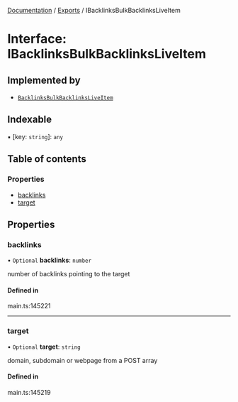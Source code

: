 [Documentation](../README.md) / [Exports](../modules.md) / IBacklinksBulkBacklinksLiveItem

# Interface: IBacklinksBulkBacklinksLiveItem

## Implemented by

- [`BacklinksBulkBacklinksLiveItem`](../classes/BacklinksBulkBacklinksLiveItem.md)

## Indexable

▪ [key: `string`]: `any`

## Table of contents

### Properties

- [backlinks](IBacklinksBulkBacklinksLiveItem.md#backlinks)
- [target](IBacklinksBulkBacklinksLiveItem.md#target)

## Properties

### backlinks

• `Optional` **backlinks**: `number`

number of backlinks pointing to the target

#### Defined in

main.ts:145221

___

### target

• `Optional` **target**: `string`

domain, subdomain or webpage from a POST array

#### Defined in

main.ts:145219
